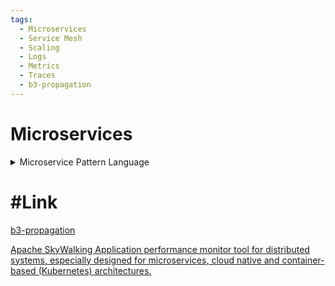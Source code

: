 ```yaml
---
tags:
  - Microservices
  - Service Mesh
  - Scaling
  - Logs
  - Metrics
  - Traces
  - b3-propagation
---
```


# Microservices

<details>
<summary>Microservice Pattern Language</summary>
![https://microservices.io/i/MicroservicePatternLanguage.jpg](https://microservices.io/i/MicroservicePatternLanguage.jpg)
</details>


# #Link

[b3-propagation](https://github.com/openzipkin/b3-propagation)

[Apache SkyWalking 
Application performance monitor tool for distributed systems, especially designed for microservices, cloud native and container-based (Kubernetes) architectures.](https://skywalking.apache.org/)


